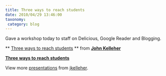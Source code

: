 ```yaml
---
title: Three ways to reach students
date: 2010/04/29 13:46:00
taxonomy: 
 category: blog 
---
```


Gave a workshop today to staff on Delicious, Google Reader and Blogging.

** [Three ways to reach students](https://www.slideshare.net/jkelleher/three-ways-to-reach-students) ** from **[John Kelleher](http://www.slideshare.net/jkelleher)**

**[Three ways to reach students](http://www.slideshare.net/jkelleher/three-ways-to-reach-students)**

View more [presentations](http://www.slideshare.net/) from [jkelleher](http://www.slideshare.net/jkelleher).

